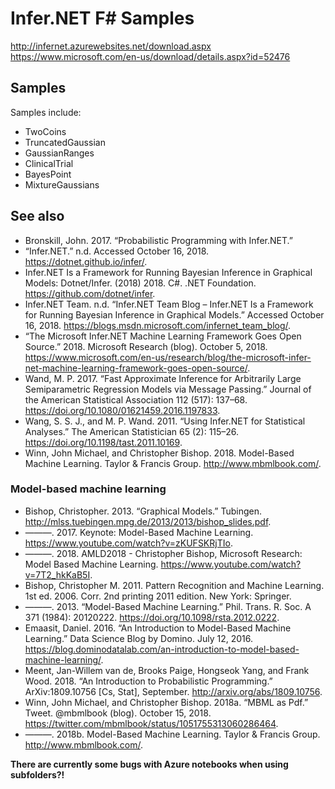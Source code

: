# Infer.NET F# Samples

http://infernet.azurewebsites.net/download.aspx
https://www.microsoft.com/en-us/download/details.aspx?id=52476   

## Samples
Samples include:
* TwoCoins
* TruncatedGaussian
* GaussianRanges
* ClinicalTrial
* BayesPoint
* MixtureGaussians

## See also
* Bronskill, John. 2017. “Probabilistic Programming with Infer.NET.”
* “Infer.NET.” n.d. Accessed October 16, 2018. https://dotnet.github.io/infer/.
* Infer.NET Is a Framework for Running Bayesian Inference in Graphical Models: Dotnet/Infer. (2018) 2018. C#. .NET Foundation. https://github.com/dotnet/infer.
* Infer.NET Team. n.d. “Infer.NET Team Blog – Infer.NET Is a Framework for Running Bayesian Inference in Graphical Models.” Accessed October 16, 2018. https://blogs.msdn.microsoft.com/infernet_team_blog/.
* “The Microsoft Infer.NET Machine Learning Framework Goes Open Source.” 2018. Microsoft Research (blog). October 5, 2018. https://www.microsoft.com/en-us/research/blog/the-microsoft-infer-net-machine-learning-framework-goes-open-source/.
* Wand, M. P. 2017. “Fast Approximate Inference for Arbitrarily Large Semiparametric Regression Models via Message Passing.” Journal of the American Statistical Association 112 (517): 137–68. https://doi.org/10.1080/01621459.2016.1197833.
* Wang, S. S. J., and M. P. Wand. 2011. “Using Infer.NET for Statistical Analyses.” The American Statistician 65 (2): 115–26. https://doi.org/10.1198/tast.2011.10169.
* Winn, John Michael, and Christopher Bishop. 2018. Model-Based Machine Learning. Taylor & Francis Group. http://www.mbmlbook.com/.

### Model-based machine learning
* Bishop, Christopher. 2013. “Graphical Models.” Tubingen. http://mlss.tuebingen.mpg.de/2013/2013/bishop_slides.pdf.
* ———. 2017. Keynote: Model-Based Machine Learning. https://www.youtube.com/watch?v=zKUFSKRjTIo.
* ———. 2018. AMLD2018 - Christopher Bishop, Microsoft Research: Model Based Machine Learning. https://www.youtube.com/watch?v=7T2_hkKaB5I.
* Bishop, Christopher M. 2011. Pattern Recognition and Machine Learning. 1st ed. 2006. Corr. 2nd printing 2011 edition. New York: Springer.
* ———. 2013. “Model-Based Machine Learning.” Phil. Trans. R. Soc. A 371 (1984): 20120222. https://doi.org/10.1098/rsta.2012.0222.
* Emaasit, Daniel. 2016. “An Introduction to Model-Based Machine Learning.” Data Science Blog by Domino. July 12, 2016. https://blog.dominodatalab.com/an-introduction-to-model-based-machine-learning/.
* Meent, Jan-Willem van de, Brooks Paige, Hongseok Yang, and Frank Wood. 2018. “An Introduction to Probabilistic Programming.” ArXiv:1809.10756 [Cs, Stat], September. http://arxiv.org/abs/1809.10756.
* Winn, John Michael, and Christopher Bishop. 2018a. “MBML as Pdf.” Tweet. @mbmlbook (blog). October 15, 2018. https://twitter.com/mbmlbook/status/1051755313060286464.
* ———. 2018b. Model-Based Machine Learning. Taylor & Francis Group. http://www.mbmlbook.com/.

**There are currently some bugs with Azure notebooks when using subfolders?!**